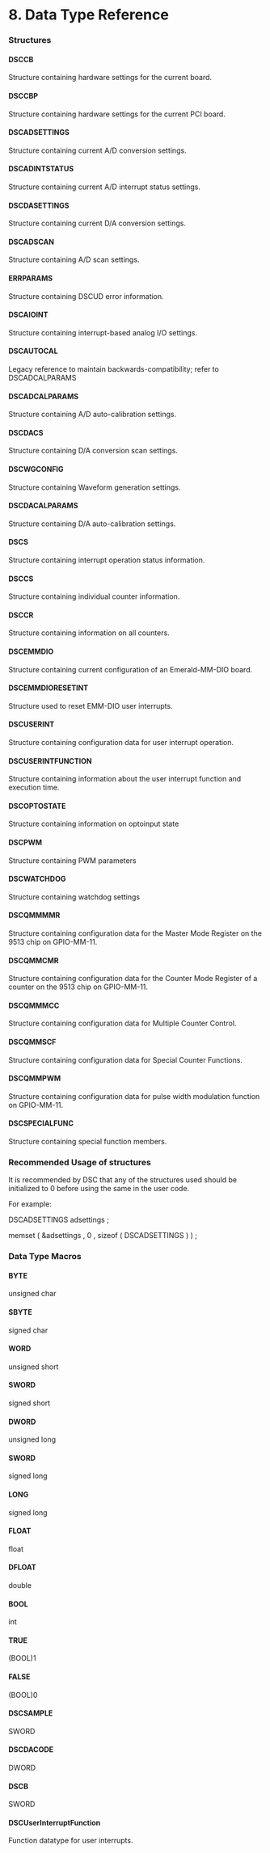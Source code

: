# 8. Data Type Reference

### Structures

#### DSCCB&#x20;

Structure containing hardware settings for the current board.&#x20;

#### DSCCBP&#x20;

Structure containing hardware settings for the current PCI board.&#x20;

#### DSCADSETTINGS&#x20;

Structure containing current A/D conversion settings.&#x20;

#### DSCADINTSTATUS&#x20;

Structure containing current A/D interrupt status settings.&#x20;

#### DSCDASETTINGS&#x20;

Structure containing current D/A conversion settings.&#x20;

#### DSCADSCAN&#x20;

Structure containing A/D scan settings.&#x20;

#### ERRPARAMS&#x20;

Structure containing DSCUD error information.&#x20;

#### DSCAIOINT&#x20;

Structure containing interrupt-based analog I/O settings.&#x20;

#### DSCAUTOCAL&#x20;

Legacy reference to maintain backwards-compatibility; refer to DSCADCALPARAMS&#x20;

#### DSCADCALPARAMS&#x20;

Structure containing A/D auto-calibration settings.

#### DSCDACS&#x20;

Structure containing D/A conversion scan settings.&#x20;

#### DSCWGCONFIG&#x20;

Structure containing Waveform generation settings.&#x20;

#### DSCDACALPARAMS&#x20;

Structure containing D/A auto-calibration settings.&#x20;

#### DSCS&#x20;

Structure containing interrupt operation status information.&#x20;

#### DSCCS&#x20;

Structure containing individual counter information.&#x20;

#### DSCCR&#x20;

Structure containing information on all counters.&#x20;

#### DSCEMMDIO

Structure containing current configuration of an Emerald-MM-DIO board.

#### DSCEMMDIORESETINT&#x20;

Structure used to reset EMM-DIO user interrupts.&#x20;

#### DSCUSERINT&#x20;

Structure containing configuration data for user interrupt operation.&#x20;

#### DSCUSERINTFUNCTION&#x20;

Structure containing information about the user interrupt function and execution time.&#x20;

#### DSCOPTOSTATE&#x20;

Structure containing information on optoinput state&#x20;

#### DSCPWM&#x20;

Structure containing PWM parameters&#x20;

#### DSCWATCHDOG&#x20;

Structure containing watchdog settings&#x20;

#### DSCQMMMMR&#x20;

Structure containing configuration data for the Master Mode Register on the 9513 chip on GPIO-MM-11.&#x20;

#### DSCQMMCMR&#x20;

Structure containing configuration data for the Counter Mode Register of a counter on the 9513 chip on GPIO-MM-11.&#x20;

#### DSCQMMMCC&#x20;

Structure containing configuration data for Multiple Counter Control.&#x20;

#### DSCQMMSCF&#x20;

Structure containing configuration data for Special Counter Functions.

#### DSCQMMPWM&#x20;

Structure containing configuration data for pulse width modulation function on GPIO-MM-11.&#x20;

#### DSCSPECIALFUNC&#x20;

Structure containing special function members.

### Recommended Usage of structures

It is recommended by DSC that any of the structures used should be initialized to 0 before using the same in the user code.

For example:

DSCADSETTINGS adsettings ;

memset ( \&adsettings , 0 , sizeof ( DSCADSETTINGS ) ) ;

### Data Type Macros

#### BYTE

unsigned char

#### SBYTE&#x20;

signed char

#### WORD&#x20;

unsigned short&#x20;

#### SWORD&#x20;

signed short&#x20;

#### DWORD&#x20;

unsigned long&#x20;

#### SWORD&#x20;

signed long&#x20;

#### LONG&#x20;

signed long&#x20;

#### FLOAT&#x20;

float&#x20;

#### DFLOAT&#x20;

double&#x20;

#### BOOL&#x20;

int&#x20;

#### TRUE&#x20;

(BOOL)1&#x20;

#### FALSE&#x20;

(BOOL)0&#x20;

#### DSCSAMPLE&#x20;

SWORD

#### DSCDACODE&#x20;

DWORD&#x20;

#### DSCB&#x20;

SWORD&#x20;

#### DSCUserInterruptFunction&#x20;

Function datatype for user interrupts.
